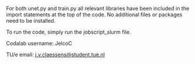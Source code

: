 For both unet.py and train.py all relevant libraries have been included in the import statements at the top of the code. No additional files or packages need to be installed.

To run the code, simply run the jobscript_slurm file.

Codalab username: JelcoC

TU/e email: j.v.claessens@student.tue.nl
